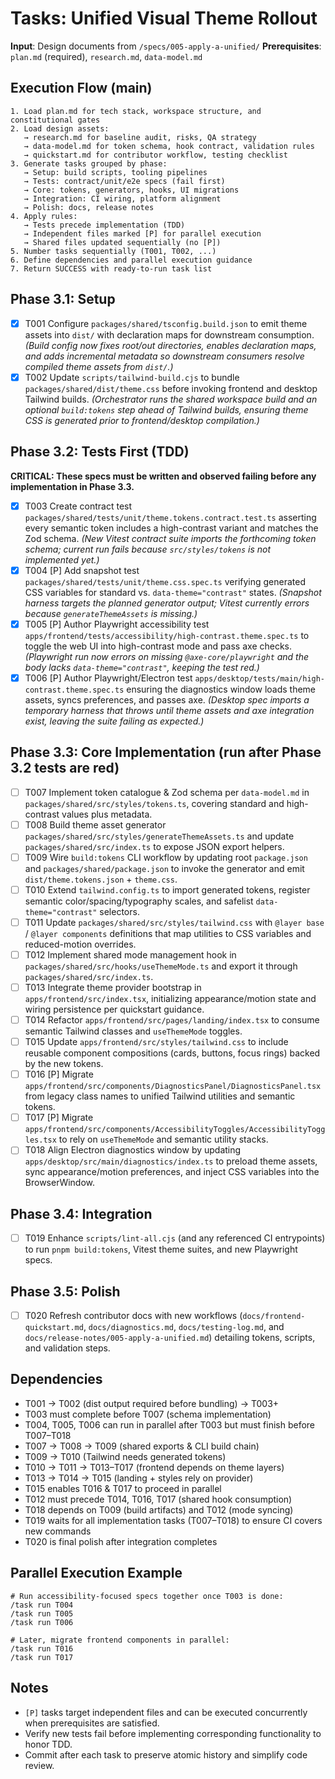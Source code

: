 # Tasks: Unified Visual Theme Rollout

**Input**: Design documents from `/specs/005-apply-a-unified/`
**Prerequisites**: `plan.md` (required), `research.md`, `data-model.md`

## Execution Flow (main)
```
1. Load plan.md for tech stack, workspace structure, and constitutional gates
2. Load design assets:
   → research.md for baseline audit, risks, QA strategy
   → data-model.md for token schema, hook contract, validation rules
   → quickstart.md for contributor workflow, testing checklist
3. Generate tasks grouped by phase:
   → Setup: build scripts, tooling pipelines
   → Tests: contract/unit/e2e specs (fail first)
   → Core: tokens, generators, hooks, UI migrations
   → Integration: CI wiring, platform alignment
   → Polish: docs, release notes
4. Apply rules:
   → Tests precede implementation (TDD)
   → Independent files marked [P] for parallel execution
   → Shared files updated sequentially (no [P])
5. Number tasks sequentially (T001, T002, ...)
6. Define dependencies and parallel execution guidance
7. Return SUCCESS with ready-to-run task list
```

## Phase 3.1: Setup
- [x] T001 Configure `packages/shared/tsconfig.build.json` to emit theme assets into `dist/` with declaration maps for downstream consumption. *(Build config now fixes root/out directories, enables declaration maps, and adds incremental metadata so downstream consumers resolve compiled theme assets from `dist/`.)*
- [x] T002 Update `scripts/tailwind-build.cjs` to bundle `packages/shared/dist/theme.css` before invoking frontend and desktop Tailwind builds. *(Orchestrator runs the shared workspace build and an optional `build:tokens` step ahead of Tailwind builds, ensuring theme CSS is generated prior to frontend/desktop compilation.)*

## Phase 3.2: Tests First (TDD)
**CRITICAL: These specs must be written and observed failing before any implementation in Phase 3.3.**
- [x] T003 Create contract test `packages/shared/tests/unit/theme.tokens.contract.test.ts` asserting every semantic token includes a high-contrast variant and matches the Zod schema. *(New Vitest contract suite imports the forthcoming token schema; current run fails because `src/styles/tokens` is not implemented yet.)*
- [x] T004 [P] Add snapshot test `packages/shared/tests/unit/theme.css.spec.ts` verifying generated CSS variables for standard vs. `data-theme="contrast"` states. *(Snapshot harness targets the planned generator output; Vitest currently errors because `generateThemeAssets` is missing.)*
- [x] T005 [P] Author Playwright accessibility test `apps/frontend/tests/accessibility/high-contrast.theme.spec.ts` to toggle the web UI into high-contrast mode and pass axe checks. *(Playwright run now errors on missing `@axe-core/playwright` and the body lacks `data-theme="contrast"`, keeping the test red.)*
- [x] T006 [P] Author Playwright/Electron test `apps/desktop/tests/main/high-contrast.theme.spec.ts` ensuring the diagnostics window loads theme assets, syncs preferences, and passes axe. *(Desktop spec imports a temporary harness that throws until theme assets and axe integration exist, leaving the suite failing as expected.)*

## Phase 3.3: Core Implementation (run after Phase 3.2 tests are red)
- [ ] T007 Implement token catalogue & Zod schema per `data-model.md` in `packages/shared/src/styles/tokens.ts`, covering standard and high-contrast values plus metadata.
- [ ] T008 Build theme asset generator `packages/shared/src/styles/generateThemeAssets.ts` and update `packages/shared/src/index.ts` to expose JSON export helpers.
- [ ] T009 Wire `build:tokens` CLI workflow by updating root `package.json` and `packages/shared/package.json` to invoke the generator and emit `dist/theme.tokens.json` + `theme.css`.
- [ ] T010 Extend `tailwind.config.ts` to import generated tokens, register semantic color/spacing/typography scales, and safelist `data-theme="contrast"` selectors.
- [ ] T011 Update `packages/shared/src/styles/tailwind.css` with `@layer base` / `@layer components` definitions that map utilities to CSS variables and reduced-motion overrides.
- [ ] T012 Implement shared mode management hook in `packages/shared/src/hooks/useThemeMode.ts` and export it through `packages/shared/src/index.ts`.
- [ ] T013 Integrate theme provider bootstrap in `apps/frontend/src/index.tsx`, initializing appearance/motion state and wiring persistence per quickstart guidance.
- [ ] T014 Refactor `apps/frontend/src/pages/landing/index.tsx` to consume semantic Tailwind classes and `useThemeMode` toggles.
- [ ] T015 Update `apps/frontend/src/styles/tailwind.css` to include reusable component compositions (cards, buttons, focus rings) backed by the new tokens.
- [ ] T016 [P] Migrate `apps/frontend/src/components/DiagnosticsPanel/DiagnosticsPanel.tsx` from legacy class names to unified Tailwind utilities and semantic tokens.
- [ ] T017 [P] Migrate `apps/frontend/src/components/AccessibilityToggles/AccessibilityToggles.tsx` to rely on `useThemeMode` and semantic utility stacks.
- [ ] T018 Align Electron diagnostics window by updating `apps/desktop/src/main/diagnostics/index.ts` to preload theme assets, sync appearance/motion preferences, and inject CSS variables into the BrowserWindow.

## Phase 3.4: Integration
- [ ] T019 Enhance `scripts/lint-all.cjs` (and any referenced CI entrypoints) to run `pnpm build:tokens`, Vitest theme suites, and new Playwright specs.

## Phase 3.5: Polish
- [ ] T020 Refresh contributor docs with new workflows (`docs/frontend-quickstart.md`, `docs/diagnostics.md`, `docs/testing-log.md`, and `docs/release-notes/005-apply-a-unified.md`) detailing tokens, scripts, and validation steps.

## Dependencies
- T001 → T002 (dist output required before bundling) → T003+
- T003 must complete before T007 (schema implementation)
- T004, T005, T006 can run in parallel after T003 but must finish before T007–T018
- T007 → T008 → T009 (shared exports & CLI build chain)
- T009 → T010 (Tailwind needs generated tokens)
- T010 → T011 → T013–T017 (frontend depends on theme layers)
- T013 → T014 → T015 (landing + styles rely on provider)
- T015 enables T016 & T017 to proceed in parallel
- T012 must precede T014, T016, T017 (shared hook consumption)
- T018 depends on T009 (build artifacts) and T012 (mode syncing)
- T019 waits for all implementation tasks (T007–T018) to ensure CI covers new commands
- T020 is final polish after integration completes

## Parallel Execution Example
```
# Run accessibility-focused specs together once T003 is done:
/task run T004
/task run T005
/task run T006

# Later, migrate frontend components in parallel:
/task run T016
/task run T017
```

## Notes
- `[P]` tasks target independent files and can be executed concurrently when prerequisites are satisfied.
- Verify new tests fail before implementing corresponding functionality to honor TDD.
- Commit after each task to preserve atomic history and simplify code review.
